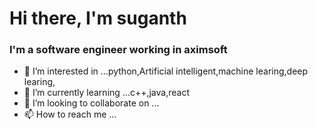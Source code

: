 # Hi there, I'm suganth
### I'm a software engineer working in aximsoft
- 👀 I’m interested in ...python,Artificial intelligent,machine learing,deep learing,
- 🌱 I’m currently learning ...c++,java,react
- 💞️ I’m looking to collaborate on ...
- 📫 How to reach me ...

<!---
suganth-solaman/suganth-solaman is a ✨ special ✨ repository because its `README.md` (this file) appears on your GitHub profile.
You can click the Preview link to take a look at your changes.
--->
